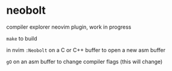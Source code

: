 # neobolt

compiler explorer neovim plugin, work in progress

`make` to build

in nvim `:Neobolt` on a C or C++ buffer to open a new asm buffer

`gO` on an asm buffer to change compiler flags (this will change)
